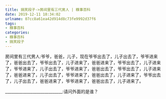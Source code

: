 ```yaml
---
title: 搞笑段子->房间里有三代男人 | 糗事百科
date: 2019-12-11 18:34:02
urlname: 07cc8a61ea42d914d8c73fe9992d37f6
tags: 
- 糗事百科
categories:
- 糗事百科
- 搞笑段子
---
```

房间里有三代男人:爷爷，爸爸，儿子，现在爷爷出去了，儿子出去了，爷爷进来了，爸爸出去了，爷爷出去了，儿子进来了，爸爸进来了，爷爷出去了，儿子进来了，爷爷进来了，儿子出去了，爷爷进来了，爸爸出去了，爷爷出去了，儿子进来了，爸爸进来了，儿子出去了，爷爷进来了，爸爸出去了，儿子进来了，爷爷出去了，儿子出去了，爸爸进来了，爷爷进来了，爸爸出去了，儿子进来了。

_____________________________:请问外面的是谁？


